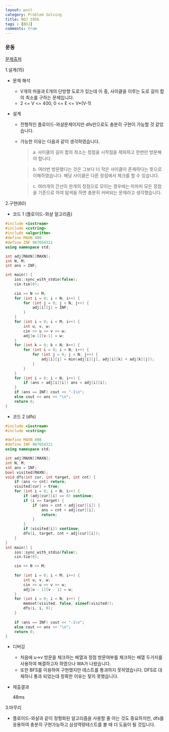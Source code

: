 ```yaml
---
layout: post
category: Problem Solving
title: BOJ 1956
tags : [BOJ]
comments: true
---
```

### 운동
[문제출처](https://www.acmicpc.net/problem/1956)

1.설계(15)

  - 문제 해석
  
    - V개의 마을과 E개의 단방향 도로가 있는데 이 중, 사이클을 이루는 도로 길이 합의 최소를 구하는 문제입니다.
    - 2 <= V <= 400, 0 <= E <= V*(V-1)
    
  - 설계
  
    - 전형적인 플로이드-와샬문제이지만 dfs만으로도 충분히 구현이 가능할 것 같았습니다.
    - 가능한 이유는 다음과 같이 생각하였습니다.
    
      > a. 사이클의 길이 합의 최소는 정점을 시작점을 제외하고 한번만 방문해야 합니다.
      
      >	b. 여러번 방문했다는 것은 그보다 더 작은 사이클이 존재하다는 뜻으로 이해하였습니다. 
      	해당 사이클은 다른 정점에서 체크를 할 수 있습니다.
      
      >	c. 여러개의 간선이 한개의 정점으로 모이는 경우에는 어차피 모든 정점을 기준으로 하여 탐색을 하면
      	충분히 커버되는 문제라고 생각했습니다.
    
2.구현(60)

  - 코드 1 (플로이드-와샬 알고리즘)
  
```cpp
#include <iostream>
#include <cstring>
#include <algorithm>
#define MAXN 400
#define INF 987654321
using namespace std;

int adj[MAXN][MAXN];
int N, M;
int ans = INF;

int main() {
	ios::sync_with_stdio(false);
	cin.tie(0);
	
	cin >> N >> M;
	for (int i = 0; i < N; i++) {
		for (int j = 0; j < N; j++) {
			adj[i][j] = INF;
		}
	}
	for (int i = 0; i < M; i++) {
		int u, v, w;
		cin >> u >> v >> w;
		adj[u-1][v-1] = w;
	}
	for (int k = 0; k < N; k++) {
		for (int i = 0; i < N; i++) {
			for (int j = 0; j < N; j++) {
				adj[i][j] = min(adj[i][j], adj[i][k] + adj[k][j]);
			}
		}
	}
	for (int i = 0; i < N; i++) {
		if (ans > adj[i][i]) ans = adj[i][i];
	}
	if (ans == INF) cout << "-1\n";
	else cout << ans << "\n";
	return 0;
}
```

  - 코드 2 (dfs)
  
```cpp
#include <iostream>
#include <cstring>

#define MAXN 400
#define INF 987654321
using namespace std;

int adj[MAXN][MAXN];
int N, M;
int ans = INF;
bool visited[MAXN];
void dfs(int cur, int target, int cnt) {
	if (ans <= cnt) return;
	visited[cur] = true;
	for (int i = 0; i < N; i++) {
		if (adj[cur][i] == 0) continue;
		if (i == target) {
			if (ans > cnt + adj[cur][i]) {
				ans = cnt + adj[cur][i];
				return;
			}
		}
		if (visited[i]) continue;
		dfs(i, target, cnt + adj[cur][i]);
	}
}
int main() {
	ios::sync_with_stdio(false);
	cin.tie(0);

	cin >> N >> M;
	
	for (int i = 0; i < M; i++) {
		int u, v, w;
		cin >> u >> v >> w;
		adj[u - 1][v - 1] = w;
	}
	for (int i = 0; i < N; i++) {
		memset(visited, false, sizeof(visited));
		dfs(i, i, 0);
	}
	
	if (ans == INF) cout << "-1\n";
	else cout << ans << "\n";
	return 0;
}
```
  - 디버깅
    
      - 처음에 u->v 방문을 체크하는 배열과 정점 방문여부를 체크하는 배열 두가지를 사용하여 해결하고자 하였으나 WA가 나왔습니다.
      - 또한 BFS를 이용하여 구현했지만 테스트를 통과하지 못하였습니다. DFS로 대체하니 통과 되었는데 정확한 이유는 찾지 못했습니다.
      
  - 제출결과
    
    48ms
    

3.마무리

- 플로이드-와샬과 같이 정형화된 알고리즘을 사용할 줄 아는 것도 중요하지만, dfs를 응용하여 충분히 구현가능하고 삼성역량테스트를 볼 때
더 도움이 될 것입니다.
